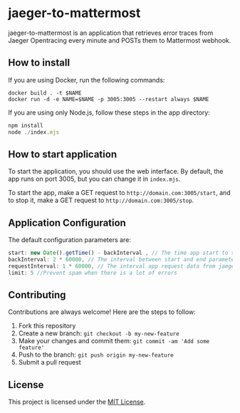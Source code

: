 # jaeger-to-mattermost

jaeger-to-mattermost is an application that retrieves error traces from Jaeger Opentracing every minute and POSTs them to Mattermost webhook.

## How to install

If you are using Docker, run the following commands:


```docker
docker build . -t $NAME
docker run -d -e NAME=$NAME -p 3005:3005 --restart always $NAME
```

If you are using only Node.js, follow these steps in the app directory:

```javascript
npm install
node ./index.mjs
```

## How to start application

To start the application, you should use the web interface. By default, the app runs on port 3005, but you can change it in ```index.mjs```.

To start the app, make a GET request to ```http://domain.com:3005/start```, and to stop it, make a GET request to ```http://domain.com:3005/stop```.

## Application Configuration

The default configuration parameters are:

```javascript
start: new Date().getTime() - backInterval , // The time app start to search error traces
backInterval: 2 * 60000, // The interval between start and end parameters of jaeger
requestInterval: 1 * 60000, // The interval app request data from jaeger
limit: 5 //Prevent spam when there is a lot of errors
```

## Contributing

Contributions are always welcome! Here are the steps to follow:

1. Fork this repository
2. Create a new branch: `git checkout -b my-new-feature`
3. Make your changes and commit them: `git commit -am 'Add some feature'`
4. Push to the branch: `git push origin my-new-feature`
5. Submit a pull request


## License

This project is licensed under the [MIT License](LICENSE).
